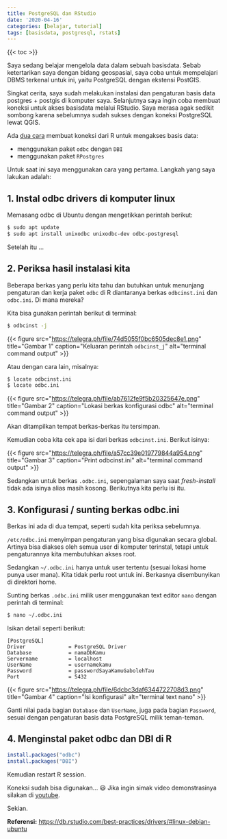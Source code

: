 ```yaml
---
title: PostgreSQL dan RStudio
date: '2020-04-16'
categories: [belajar, tutorial]
tags: [basisdata, postgresql, rstats]
---
```

{{< toc >}}

Saya sedang belajar mengelola data dalam sebuah basisdata. Sebab ketertarikan saya dengan bidang geospasial, saya coba untuk mempelajari DBMS terkenal untuk ini, yaitu PostgreSQL dengan ekstensi PostGIS.

Singkat cerita, saya sudah melakukan instalasi dan pengaturan basis data postgres + postgis di komputer saya. Selanjutnya saya ingin coba membuat koneksi untuk akses basisdata melalui RStudio. Saya merasa agak sedikit sombong karena sebelumnya sudah sukses dengan koneksi PostgreSQL lewat QGIS.

Ada [dua cara](https://db.rstudio.com/databases/postgresql/) membuat koneksi dari R untuk mengakses basis data:

- menggunakan paket `odbc` dengan `DBI`
- menggunakan paket `RPostgres`

Untuk saat ini saya menggunakan cara yang pertama. Langkah yang saya lakukan adalah:

## 1. Instal odbc drivers di komputer linux

Memasang odbc di Ubuntu dengan mengetikkan perintah berikut:

```bash
$ sudo apt update 
$ sudo apt install unixodbc unixodbc-dev odbc-postgresql
```

Setelah itu ...

## 2. Periksa hasil instalasi kita

Beberapa berkas yang perlu kita tahu dan butuhkan untuk menunjang pengaturan dan kerja paket `odbc` di R diantaranya berkas `odbcinst.ini` dan `odbc.ini`. Di mana mereka?

Kita bisa gunakan perintah berikut di terminal:

```bash
$ odbcinst -j
```

{{< figure src="https://telegra.ph/file/74d5055f0bc6505dec8e1.png" title="Gambar 1" caption="Keluaran perintah `odbcinst_j`" alt="terminal command output" >}}

Atau dengan cara lain, misalnya:

```bash
$ locate odbcinst.ini
$ locate odbc.ini
```

{{< figure src="https://telegra.ph/file/ab7612fe9f5b20325647e.png" title="Gambar 2" caption="Lokasi berkas konfigurasi odbc" alt="terminal command output" >}}

Akan ditampilkan tempat berkas-berkas itu tersimpan.

Kemudian coba kita cek apa isi dari berkas `odbcinst.ini`. Berikut isinya:

{{< figure src="https://telegra.ph/file/a57cc39e019779844a954.png" title="Gambar 3" caption="Print odbcinst.ini" alt="terminal command output" >}}

Sedangkan untuk berkas `.odbc.ini`, sepengalaman saya saat _fresh-install_ tidak ada isinya alias masih kosong. Berikutnya kita perlu isi itu.

## 3. Konfigurasi / sunting berkas odbc.ini

Berkas ini ada di dua tempat, seperti sudah kita periksa sebelumnya.

`/etc/odbc.ini` menyimpan pengaturan yang bisa digunakan secara global. Artinya bisa diakses oleh semua user di komputer terinstal, tetapi untuk pengaturannya kita membutuhkan akses root.

Sedangkan `~/.odbc.ini` hanya untuk user tertentu (sesuai lokasi home punya user mana). Kita tidak perlu root untuk ini. Berkasnya disembunyikan di direktori home.

Sunting berkas `.odbc.ini` milik user menggunakan text editor `nano` dengan perintah di terminal:

```bash
$ nano ~/.odbc.ini
```

Isikan detail seperti berikut:

```
[PostgreSQL]
Driver              = PostgreSQL Driver
Database            = namaDbKamu
Servername          = localhost
UserName            = usernamekamu
Password            = passwordSayaKamuGabolehTau
Port                = 5432
```

{{< figure src="https://telegra.ph/file/6dcbc3daf6344722708d3.png" title="Gambar 4" caption="Isi konfigurasi" alt="terminal text nano" >}}

Ganti nilai pada bagian `Database` dan `UserName`, juga pada bagian `Password`, sesuai dengan pengaturan basis data PostgreSQL milik teman-teman.

## 4. Menginstal paket odbc dan DBI di R

```r
install.packages("odbc")
install.packages("DBI")
```

Kemudian restart R session.

Koneksi sudah bisa digunakan... :smiley: Jika ingin simak video demonstrasinya silakan di [youtube](https://youtube.com/watch?v=z5tZ1C9SVyo "postgresql in rstudio").

Sekian.

**Referensi:** https://db.rstudio.com/best-practices/drivers/#linux-debian-ubuntu

